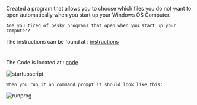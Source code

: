 Created a program that allows you to choose which files you do not want to open automatically when you start up your Windows OS Computer.


    Are you tired of pesky programs that open when you start up your computer? 
    
   The instructions can be found at : [instructions](https://github.com/guzmanwolfrank/startup/blob/main/Instructions.md)


#

   The Code is located at : [code](https://github.com/guzmanwolfrank/startup/blob/main/startup_programs.py)
   
   ![startupscript](https://user-images.githubusercontent.com/29739578/229172981-32b4bfd5-ddf4-4bdf-bfb0-e176160444a4.jpg)



    When you run it on command prompt it should look like this: 
   ![runprog](https://user-images.githubusercontent.com/29739578/229173025-95577ed1-678b-4e2f-9af2-c102852be1d1.jpg)
